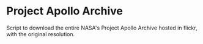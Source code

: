 # Project Apollo Archive
Script to download the entire NASA's Project Apollo Archive hosted in flickr, with the original resolution. 
